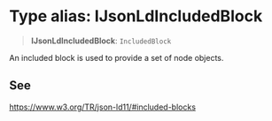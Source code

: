 # Type alias: IJsonLdIncludedBlock

> **IJsonLdIncludedBlock**: `IncludedBlock`

An included block is used to provide a set of node objects.

## See

https://www.w3.org/TR/json-ld11/#included-blocks
